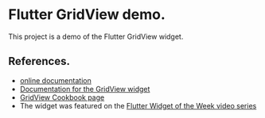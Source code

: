 # Flutter GridView demo.

This project is a demo of the Flutter GridView widget.

## References.

- [online documentation](https://flutter.dev/docs)
- [Documentation for the GridView widget](https://api.flutter.dev/flutter/widgets/GridView-class.html)
- [GridView Cookbook page](https://flutter.dev/docs/cookbook/lists/grid-lists)
- The widget was featured on the [Flutter Widget of the Week video series](https://www.youtube.com/watch?v=bLOtZDTm4H8)
